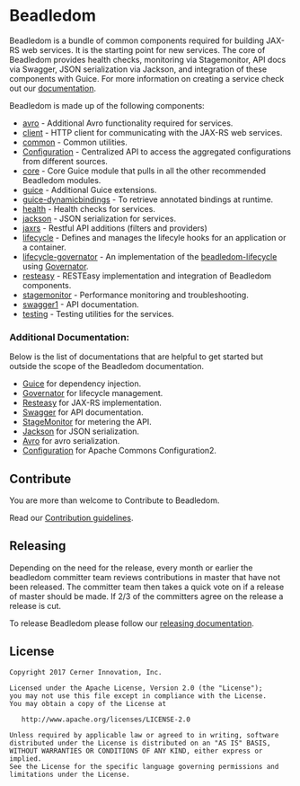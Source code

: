 # Beadledom

Beadledom is a bundle of common components required for building JAX-RS web services. It is the starting point
for new services. The core of Beadledom provides health checks, monitoring via Stagemonitor,
API docs via Swagger, JSON serialization via Jackson, and integration of these components with
Guice. For more information on creating a service check out our [documentation](http://cerner.github.io/beadledom/).

Beadledom is made up of the following components:

* [avro](avro#beadledom-avro) - Additional Avro functionality required for services.
* [client](client#beadledom-client) - HTTP client for communicating with the JAX-RS web services.
* [common](common#beadledom-common) - Common utilities.
* [Configuration](configuration#beadledom-configuration) - Centralized API to access the aggregated configurations from different sources.
* [core](core#beadledom-core) - Core Guice module that pulls in all the other recommended Beadledom modules.
* [guice](guice#beadledom-guice) - Additional Guice extensions.
* [guice-dynamicbindings](guice-dynamicbindings#beadledom-guice-dynamicbindings) - To retrieve annotated bindings at runtime.
* [health](health#beadledom-health) - Health checks for services.
* [jackson](jackson#beadledom-jackson) - JSON serialization for services.
* [jaxrs](jaxrs#beadledom-jaxrs) - Restful API additions (filters and providers)
* [lifecycle](lifecycle#beadledom-lifecycle) - Defines and manages the lifecyle hooks for an application or a container.
* [lifecycle-governator](lifecycle-governator#beadledom-lifecycle-governator) - An implementation of the [beadledom-lifecycle](lifecycle#beadledom-lifecycle) using [Governator](https://github.com/Netflix/governator).
* [resteasy](resteasy#beadledom-resteasy) - RESTEasy implementation and integration of Beadledom components.
* [stagemonitor](stagemonitor#beadledom-stagemonitor) - Performance monitoring and troubleshooting.
* [swagger1](swagger1#beadledom-swagger1) - API documentation.
* [testing](testing#beadledom-testing) - Testing utilities for the services.

### Additional Documentation:
Below is the list of documentations that are helpful to get started but outside the scope of the Beadledom documentation.

* [Guice](https://github.com/google/guice/wiki/GettingStarted) for dependency injection.
* [Governator](https://github.com/Netflix/governator) for lifecycle management.
* [Resteasy](http://docs.jboss.org/resteasy/docs/3.0.13.Final/userguide/html/index.html) for JAX-RS implementation.
* [Swagger](http://swagger.io/getting-started/) for API documentation.
* [StageMonitor](https://github.com/stagemonitor/stagemonitor/wiki/Installation) for metering the API.
* [Jackson](http://wiki.fasterxml.com/JacksonDocumentation) for JSON serialization.
* [Avro](http://avro.apache.org/docs/1.7.7/) for avro serialization.
* [Configuration](https://commons.apache.org/proper/commons-configuration/userguide/quick_start.html) for Apache Commons Configuration2.

## Contribute

You are more than welcome to Contribute to Beadledom.

Read our [Contribution guidelines][contibuting_guidelines].

## Releasing

Depending on the need for the release, every month or earlier the beadledom committer team reviews contributions in master that have not been released. The committer team then takes a quick vote on if a release of master should be made. If 2/3 of the committers agree on the release a release is cut.

To release Beadledom please follow our [releasing documentation][releasing_guidelines].

[contibuting_guidelines]: CONTRIBUTING.md#contributing
[releasing_guidelines]: RELEASING.md#releasing-beadledom

## License

```
Copyright 2017 Cerner Innovation, Inc.

Licensed under the Apache License, Version 2.0 (the "License");
you may not use this file except in compliance with the License.
You may obtain a copy of the License at

   http://www.apache.org/licenses/LICENSE-2.0

Unless required by applicable law or agreed to in writing, software
distributed under the License is distributed on an "AS IS" BASIS,
WITHOUT WARRANTIES OR CONDITIONS OF ANY KIND, either express or implied.
See the License for the specific language governing permissions and
limitations under the License.
```
